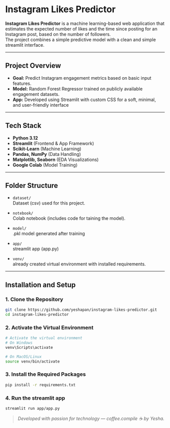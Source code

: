 # Instagram Likes Predictor

**Instagram Likes Predictor** is a machine learning-based web application that estimates the expected number of likes and the time since posting for an Instagram post, based on the number of followers.  
The project combines a simple predictive model with a clean and simple streamlit interface.

---

## Project Overview

- **Goal:** Predict Instagram engagement metrics based on basic input features.
- **Model:** Random Forest Regressor trained on publicly available engagement datasets.
- **App:** Developed using Streamlit with custom CSS for a soft, minimal, and user-friendly interface

---

## Tech Stack

- **Python 3.12**
- **Streamlit** (Frontend & App Framework)
- **Scikit-Learn** (Machine Learning)
- **Pandas, NumPy** (Data Handling)
- **Matplotlib, Seaborn** (EDA Visualizations)
- **Google Colab** (Model Training)

---

## Folder Structure
- `dataset/`  
  Dataset (csv) used for this project.

- `notebook/`  
  Colab notebook (includes code for taining the model).

- `model/`  
  .pkl model generated after training

- `app/`  
  streamlit app (app.py)
  
- `venv/`  
  already created virtual environment with installed requirements.

---
## Installation and Setup

### 1. Clone the Repository

```bash
git clone https://github.com/yeshapan/instagram-likes-predictor.git
cd instagram-likes-predictor
```

### 2. Activate the Virtual Environment
```bash
# Activate the virtual environment
# On Windows
venv\Scripts\activate

# On MacOS/Linux
source venv/bin/activate
```

### 3. Install the Required Packages
```bash
pip install -r requirements.txt
```

### 4. Run the streamlit app
```bash
streamlit run app/app.py
```

> *Developed with passion for technology — coffee.compile ☕ by Yesha.*
